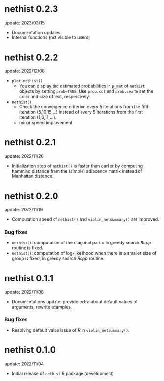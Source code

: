 # nethist 0.2.3

update: 2023/03/15
 
-  Documentation updates
-  Internal functions (not visible to users)

# nethist 0.2.2

update: 2022/12/08

-   `plot.nethist()`
    -   You can display the estimated probabilities in `p_mat` of `nethist` objects by setting `prob=TRUE`. Use `prob.col` and `prob.cex` to set the color and size of text, respectively.
-   `nethist()`
    -   Check the convergence criterion every 5 iterations from the fifth iteration (5,10,15,...) instead of every 5 iterations from the first iteration (1,6,11,...).
    -   minor speed improvement.

# nethist 0.2.1

update: 2022/11/26

-   Initialization step of `nethist()` is faster than earlier by computing hamming distance from the (simple) adjacency matrix instead of Manhattan distance.

# nethist 0.2.0

update: 2022/11/19

-   Computation speed of `nethist()` and `violin_netsummary()` are improved.

### Bug fixes

-   `nethist()`: computation of the diagonal part o in greedy search *Rcpp* routine is fixed.
-   `nethist()`: computation of log-likelihood when there is a smaller size of group is fixed, in greedy search *Rcpp* routine.

# nethist 0.1.1

update: 2022/11/08

-   Documentations update: provide extra about default values of arguments, rewrite examples.

### Bug fixes

-   Resolving default value issue of *R* in `violin_netsummary()`.

# nethist 0.1.0

update: 2022/11/04

-   Initial release of `nethist` R package (development)
